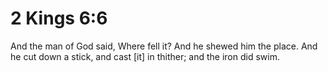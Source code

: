 # 2 Kings 6:6

And the man of God said, Where fell it? And he shewed him the place. And he cut down a stick, and cast [it] in thither; and the iron did swim.